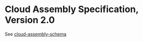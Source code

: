 # Cloud Assembly Specification, Version 2.0

See [cloud-assembly-schema](../packages/aws-cdk-lib/cloud-assembly-schema/README.md)
